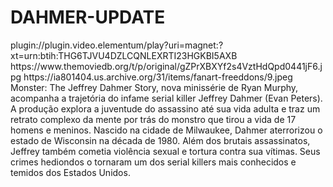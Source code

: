 # DAHMER-UPDATE

<item>
<title>[COLOR silver][B] DAHMER-UM CANIBAL AMERICANO 1º TEMPORADA [/COLOR][/B][COLOR yellow]  FULL HD  [B][/COLOR][/B]</title>
<link>plugin://plugin.video.elementum/play?uri=magnet:?xt=urn:btih:THG6TJVU4DZLCQNLEXRTI23HGKBI5AXB</link>
<thumbnail>https://www.themoviedb.org/t/p/original/gZPrXBXYf2s4VztHdQpd0441jF6.jpg</thumbnail>
<fanart>https://ia801404.us.archive.org/31/items/fanart-freeddons/9.jpeg</fanart>
<info> Monster: The Jeffrey Dahmer Story, nova minissérie de Ryan Murphy, acompanha a trajetória do infame serial killer Jeffrey Dahmer (Evan Peters). A produção explora a juventude do assassino até sua vida adulta e traz um retrato complexo da mente por trás do monstro que tirou a vida de 17 homens e meninos. Nascido na cidade de Milwaukee, Dahmer aterrorizou o estado de Wisconsin na década de 1980. Além dos brutais assassinatos, Jeffrey também cometia violência sexual e tortura contra sua vítimas. Seus crimes hediondos o tornaram um dos serial killers mais conhecidos e temidos dos Estados Unidos.</info>
</item>
